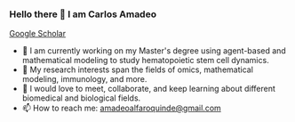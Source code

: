 ### Hello there 👋  I am Carlos Amadeo
[Google Scholar](https://scholar.google.com/citations?user=5SsaCjsAAAAJ&hl=e)



- 🔭 I am  currently working on my Master's degree using agent-based and mathematical modeling to study hematopoietic stem cell dynamics. 
- 🌱 My research interests span the fields of omics, mathematical modeling, immunology, and more. 
- 👯 I would love to meet, collaborate, and keep learning about different biomedical and biological fields.
- 📫 How to reach me: amadeoalfaroquinde@gmail.com



